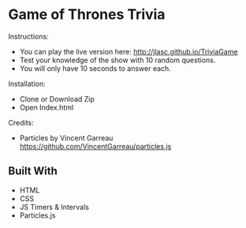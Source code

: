 # Game of Thrones Trivia

Instructions:

- You can play the live version here: http://jlasc.github.io/TriviaGame
- Test your knowledge of the show with 10 random questions.
- You will only have 10 seconds to answer each.

Installation:

- Clone or Download Zip
- Open Index.html

Credits:

- Particles by Vincent Garreau https://github.com/VincentGarreau/particles.js

## Built With

- HTML
- CSS
- JS Timers & Intervals
- Particles.js

